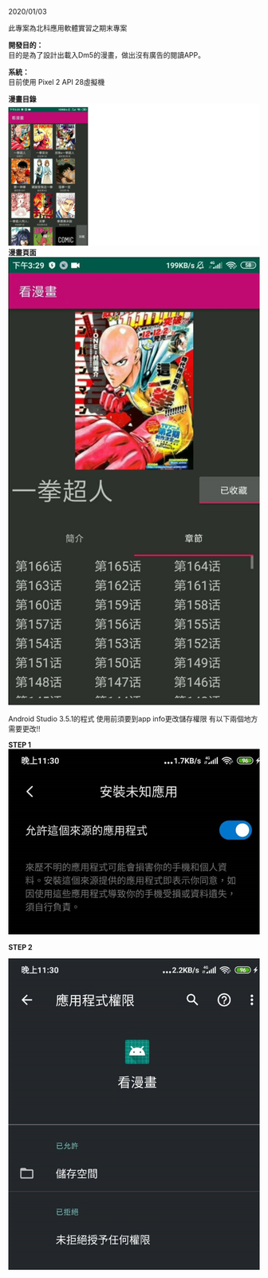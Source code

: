 2020/01/03

此專案為北科應用軟體實習之期末專案

**開發目的：**  
	目的是為了設計出載入Dm5的漫畫，做出沒有廣告的閱讀APP。

**系統：**  
	目前使用 Pixel 2 API 28虛擬機

**漫畫目錄**
![image](https://github.com/moon12134/Final_Dm5/blob/master/漫畫目錄.jpg)
**漫畫頁面**
![image](https://github.com/moon12134/Final_Dm5/blob/master/漫畫首頁.jpg)

Android Studio 3.5.1的程式
使用前須要到app info更改儲存權限
有以下兩個地方需要更改!!

**STEP 1**  
![image](https://github.com/moon12134/Final_Dm5/blob/master/permission1.jpg)

**STEP 2**  

![image](https://github.com/moon12134/Final_Dm5/blob/master/permission2.jpg)